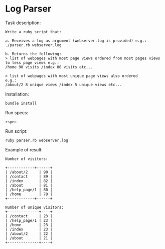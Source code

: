 # Log Parser

Task description:

    Write a ruby script that:
    
    a. Receives a log as argument (webserver.log is provided) e.g.: ./parser.rb webserver.log
    
    b. Returns the following:
    > list of webpages with most page views ordered from most pages views to less page views e.g.:
    /home 90 visits /index 80 visits etc...
    
    > list of webpages with most unique page views also ordered
    e.g.:
    /about/2 8 unique views /index 5 unique views etc...


Installation:
 
 
    bundle install

Run specs: 


    rspec

Run script:


    ruby parser.rb webserver.log

Example of result:


    Number of visitors:
    
    +------------+------+
    | /about/2     | 90 |
    | /contact     | 89 |
    | /index       | 82 |
    | /about       | 81 |
    | /help_page/1 | 80 |
    | /home        | 78 |
    +------------+------+
      
    Number of unique visitors:
    +--------------+----+
    | /contact     | 23 |
    | /help_page/1 | 23 |
    | /home        | 23 |
    | /index       | 23 |
    | /about/2     | 22 |
    | /about       | 21 |
    +--------------+----+  

